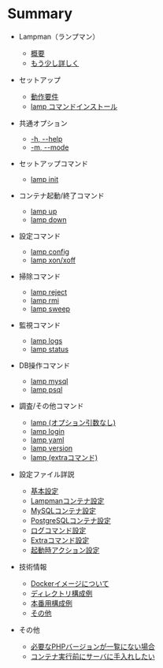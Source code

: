# Summary

- Lampman（ランプマン）
    * [概要](README.md)
    * [もう少し詳しく](docs/intro-detail.md)


- セットアップ
    * [動作要件](docs/require.md)
    * [lamp コマンドインストール](docs/install.md)


- 共通オプション
    * [-h, --help](docs/opt-help.md)
    * [-m, --mode](docs/opt-mode.md)


- セットアップコマンド
    * [lamp init](docs/cmd-init.md)


- コンテナ起動/終了コマンド
    * [lamp up](docs/cmd-up.md)
    * [lamp down](docs/cmd-down.md)


- 設定コマンド
    * [lamp config](docs/cmd-config.md)
    * [lamp xon/xoff](docs/cmd-xdebug.md)


- 掃除コマンド
    * [lamp reject](docs/cmd-reject.md)
    * [lamp rmi](docs/cmd-rmi.md)
    * [lamp sweep](docs/cmd-sweep.md)


- 監視コマンド
    * [lamp logs](docs/cmd-logs.md)
    * [lamp status](docs/cmd-status.md)


- DB操作コマンド
    * [lamp mysql](docs/cmd-mysql.md)
    * [lamp psql](docs/cmd-psql.md)


- 調査/その他コマンド
    * [lamp (オプション引数なし)](docs/cmd-noargs.md)
    * [lamp login](docs/cmd-login.md)
    * [lamp yaml](docs/cmd-yaml.md)
    * [lamp version](docs/cmd-version.md)
    * [lamp (extraコマンド)](docs/cmd-extra.md)


- 設定ファイル詳説
  - [基本設定](docs/conf-base.md)
  - [Lampmanコンテナ設定](docs/conf-lampman.md)
  - [MySQLコンテナ設定](docs/conf-mysql.md)
  - [PostgreSQLコンテナ設定](docs/conf-postgresql.md)
  - [ログコマンド設定](docs/conf-logs.md)
  - [Extraコマンド設定](docs/conf-extra.md)
  - [起動時アクション設定](docs/conf-upped.md)


- 技術情報
  - [Dockerイメージについて](docs/tech-images.md)
  - [ディレクトリ構成例](docs/tech-dirs-example.md)
  - [本番用構成例](docs/tech-product-example.md)
  - [その他](docs/tech-misc.md)


- その他
  - [必要なPHPバージョンが一覧にない場合]()
  - [コンテナ実行前にサーバに手入れしたい]()
